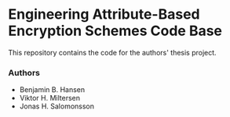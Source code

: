 # Engineering Attribute-Based Encryption Schemes Code Base
This repository contains the code for the authors' thesis project.

### Authors
 * Benjamin B. Hansen
 * Viktor H. Miltersen
 * Jonas H. Salomonsson
